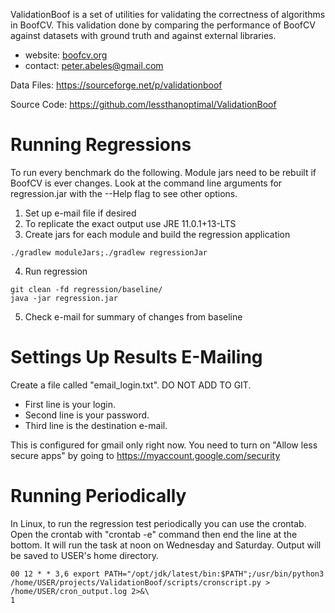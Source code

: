 ValidationBoof is a set of utilities for validating the correctness of  algorithms in BoofCV.  This validation done by comparing the performance of BoofCV against datasets with ground truth and against external libraries.

* website: [boofcv.org](http://boofcv.org)
* contact: peter.abeles@gmail.com

Data Files:
https://sourceforge.net/p/validationboof

Source Code:
https://github.com/lessthanoptimal/ValidationBoof

# Running Regressions

To run every benchmark do the following. Module jars need to be rebuilt if BoofCV is ever changes.
Look at the command line arguments for regression.jar with the --Help flag to see other options.

1) Set up e-mail file if desired
2) To replicate the exact output use JRE 11.0.1+13-LTS
3) Create jars for each module and build the regression application
```
./gradlew moduleJars;./gradlew regressionJar
```
4) Run regression
```
git clean -fd regression/baseline/
java -jar regression.jar
```
5) Check e-mail for summary of changes from baseline

# Settings Up Results E-Mailing

Create a file called "email_login.txt". DO NOT ADD TO GIT.
* First line is your login.
* Second line is your password. 
* Third line is the destination e-mail.

This is configured for gmail only right now. You need to turn on "Allow less secure apps" by going to
https://myaccount.google.com/security

# Running Periodically

In Linux, to run the regression test periodically you can use the crontab. Open the crontab with "crontab -e"
command then end the line at the bottom. It will run the task at noon on Wednesday and Saturday. Output will
be saved to USER's home directory.

```commandline
00 12 * * 3,6 export PATH="/opt/jdk/latest/bin:$PATH";/usr/bin/python3 /home/USER/projects/ValidationBoof/scripts/cronscript.py > /home/USER/cron_output.log 2>&\
1
```
